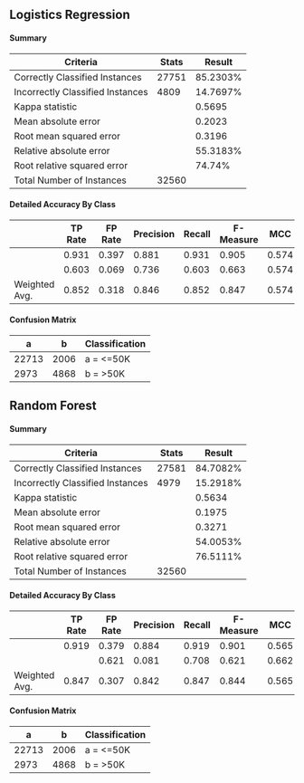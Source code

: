 ## Logistics Regression
#### Summary
| Criteria  | Stats | Result |
| ---- | ----- | ------ |
| Correctly Classified Instances |  27751   | 85.2303% |
| Incorrectly Classified Instances  |   4809     |    14.7697%|
| Kappa statistic  |  |   0.5695 |
| Mean absolute error   |  |   0.2023 |
| Root mean squared error | | 0.3196 |
| Relative absolute error | | 55.3183% |
| Root relative squared error | | 74.74% |
| Total Number of Instances | 32560 |  |   

#### Detailed Accuracy By Class
|  |TP Rate | FP Rate | Precision | Recall  | F-Measure | MCC  |  ROC Area | PRC Area | Class |
| ---- | ----- | ------ |---- | ----- | ---- | ----- | ---- | ----- | -----|
|  |  0.931 | 0.397 |  0.881 | 0.931 | 0.905 |  0.574| 0.906  | 0.967  |    <=50K |
 |    |  0.603  |  0.069  |  0.736    |  0.603   | 0.663   |   0.574  |  0.906     |0.767    |  >50K |
|Weighted Avg.  |  0.852   | 0.318  |  0.846    |  0.852  |  0.847      |0.574 |   0.906   |  0.919    |

#### Confusion Matrix
 |    a  |   b |  Classification |
 | ---- | ----- | ------ |
 | 22713 | 2006 |     a =  <=50K |
 | 2973 | 4868 |     b =  >50K |

## Random Forest
#### Summary
| Criteria | Stats | Result |
| ---- | ----- | ------ |
| Correctly Classified Instances    |   27581      |         84.7082%|
| Incorrectly Classified Instances   |   4979      |         15.2918%|
| Kappa statistic             |  |             0.5634|
| Mean absolute error         |  |             0.1975|
| Root mean squared error       |  |           0.3271|
| Relative absolute error       |  |          54.0053%|
| Root relative squared error    |  |         76.5111%|
| Total Number of Instances       |     32560   |  |

#### Detailed Accuracy By Class
|  |TP Rate | FP Rate | Precision | Recall  | F-Measure | MCC  |  ROC Area | PRC Area | Class |
| ---- | ----- | ------ |---- | ----- | ---- | ----- | ---- | ----- | -----|
|| 0.919 |   0.379  |  0.884   |   0.919  |  0.901    |  0.565  |  0.896   |  0.962   |   <=50K|
        |  |         0.621  |  0.081   | 0.708    |  0.621  |  0.662   |   0.565 |   0.896   |  0.747   |   >50K|
|Weighted Avg.  |  0.847  |  0.307  |  0.842  |    0.847  |  0.844  |    0.565 |   0.896    | 0.910 |

#### Confusion Matrix
 | a   |  b  | Classification|
   | ---- | ----- | ------ |
 |22713 | 2006 |     a =  <=50K|
 | 2973 | 4868 |     b =  >50K|
